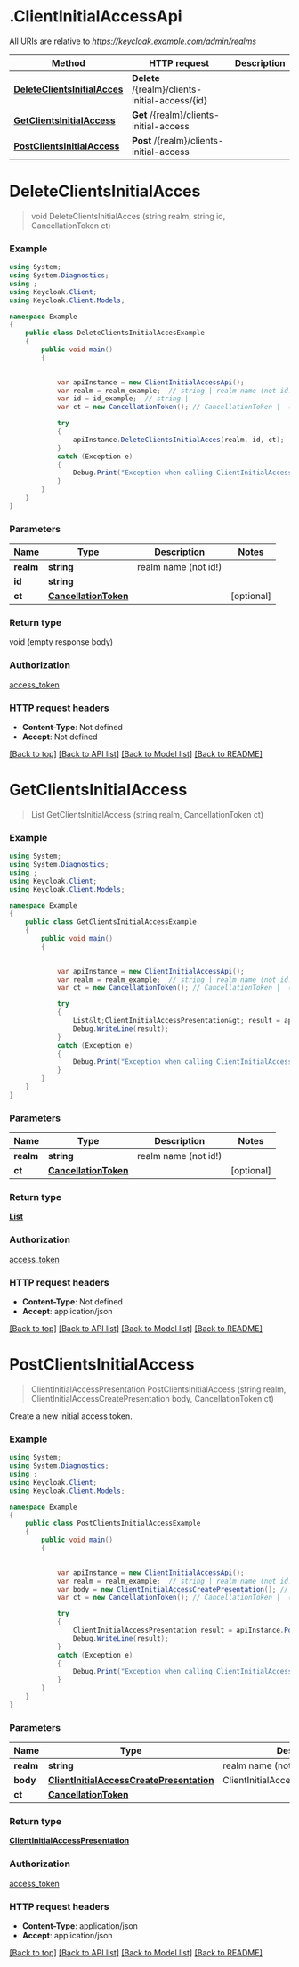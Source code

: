 # .ClientInitialAccessApi

All URIs are relative to *https://keycloak.example.com/admin/realms*

Method | HTTP request | Description
------------- | ------------- | -------------
[**DeleteClientsInitialAcces**](ClientInitialAccessApi.md#deleteclientsinitialacces) | **Delete** /{realm}/clients-initial-access/{id} | 
[**GetClientsInitialAccess**](ClientInitialAccessApi.md#getclientsinitialaccess) | **Get** /{realm}/clients-initial-access | 
[**PostClientsInitialAccess**](ClientInitialAccessApi.md#postclientsinitialaccess) | **Post** /{realm}/clients-initial-access | 


<a name="deleteclientsinitialacces"></a>
# **DeleteClientsInitialAcces**
> void DeleteClientsInitialAcces (string realm, string id, CancellationToken ct)



### Example
```csharp
using System;
using System.Diagnostics;
using ;
using Keycloak.Client;
using Keycloak.Client.Models;

namespace Example
{
    public class DeleteClientsInitialAccesExample
    {
        public void main()
        {
            

            var apiInstance = new ClientInitialAccessApi();
            var realm = realm_example;  // string | realm name (not id!)
            var id = id_example;  // string | 
            var ct = new CancellationToken(); // CancellationToken |  (optional) 

            try
            {
                apiInstance.DeleteClientsInitialAcces(realm, id, ct);
            }
            catch (Exception e)
            {
                Debug.Print("Exception when calling ClientInitialAccessApi.DeleteClientsInitialAcces: " + e.Message );
            }
        }
    }
}
```

### Parameters

Name | Type | Description  | Notes
------------- | ------------- | ------------- | -------------
 **realm** | **string**| realm name (not id!) | 
 **id** | **string**|  | 
 **ct** | [**CancellationToken**](.md)|  | [optional] 

### Return type

void (empty response body)

### Authorization

[access_token](../README.md#access_token)

### HTTP request headers

 - **Content-Type**: Not defined
 - **Accept**: Not defined

[[Back to top]](#) [[Back to API list]](../README.md#documentation-for-api-endpoints) [[Back to Model list]](../README.md#documentation-for-models) [[Back to README]](../README.md)

<a name="getclientsinitialaccess"></a>
# **GetClientsInitialAccess**
> List<ClientInitialAccessPresentation> GetClientsInitialAccess (string realm, CancellationToken ct)



### Example
```csharp
using System;
using System.Diagnostics;
using ;
using Keycloak.Client;
using Keycloak.Client.Models;

namespace Example
{
    public class GetClientsInitialAccessExample
    {
        public void main()
        {
            

            var apiInstance = new ClientInitialAccessApi();
            var realm = realm_example;  // string | realm name (not id!)
            var ct = new CancellationToken(); // CancellationToken |  (optional) 

            try
            {
                List&lt;ClientInitialAccessPresentation&gt; result = apiInstance.GetClientsInitialAccess(realm, ct);
                Debug.WriteLine(result);
            }
            catch (Exception e)
            {
                Debug.Print("Exception when calling ClientInitialAccessApi.GetClientsInitialAccess: " + e.Message );
            }
        }
    }
}
```

### Parameters

Name | Type | Description  | Notes
------------- | ------------- | ------------- | -------------
 **realm** | **string**| realm name (not id!) | 
 **ct** | [**CancellationToken**](.md)|  | [optional] 

### Return type

[**List<ClientInitialAccessPresentation>**](ClientInitialAccessPresentation.md)

### Authorization

[access_token](../README.md#access_token)

### HTTP request headers

 - **Content-Type**: Not defined
 - **Accept**: application/json

[[Back to top]](#) [[Back to API list]](../README.md#documentation-for-api-endpoints) [[Back to Model list]](../README.md#documentation-for-models) [[Back to README]](../README.md)

<a name="postclientsinitialaccess"></a>
# **PostClientsInitialAccess**
> ClientInitialAccessPresentation PostClientsInitialAccess (string realm, ClientInitialAccessCreatePresentation body, CancellationToken ct)



Create a new initial access token.

### Example
```csharp
using System;
using System.Diagnostics;
using ;
using Keycloak.Client;
using Keycloak.Client.Models;

namespace Example
{
    public class PostClientsInitialAccessExample
    {
        public void main()
        {
            

            var apiInstance = new ClientInitialAccessApi();
            var realm = realm_example;  // string | realm name (not id!)
            var body = new ClientInitialAccessCreatePresentation(); // ClientInitialAccessCreatePresentation | ClientInitialAccessCreatePresentation (optional) 
            var ct = new CancellationToken(); // CancellationToken |  (optional) 

            try
            {
                ClientInitialAccessPresentation result = apiInstance.PostClientsInitialAccess(realm, body, ct);
                Debug.WriteLine(result);
            }
            catch (Exception e)
            {
                Debug.Print("Exception when calling ClientInitialAccessApi.PostClientsInitialAccess: " + e.Message );
            }
        }
    }
}
```

### Parameters

Name | Type | Description  | Notes
------------- | ------------- | ------------- | -------------
 **realm** | **string**| realm name (not id!) | 
 **body** | [**ClientInitialAccessCreatePresentation**](ClientInitialAccessCreatePresentation.md)| ClientInitialAccessCreatePresentation | [optional] 
 **ct** | [**CancellationToken**](.md)|  | [optional] 

### Return type

[**ClientInitialAccessPresentation**](ClientInitialAccessPresentation.md)

### Authorization

[access_token](../README.md#access_token)

### HTTP request headers

 - **Content-Type**: application/json
 - **Accept**: application/json

[[Back to top]](#) [[Back to API list]](../README.md#documentation-for-api-endpoints) [[Back to Model list]](../README.md#documentation-for-models) [[Back to README]](../README.md)

